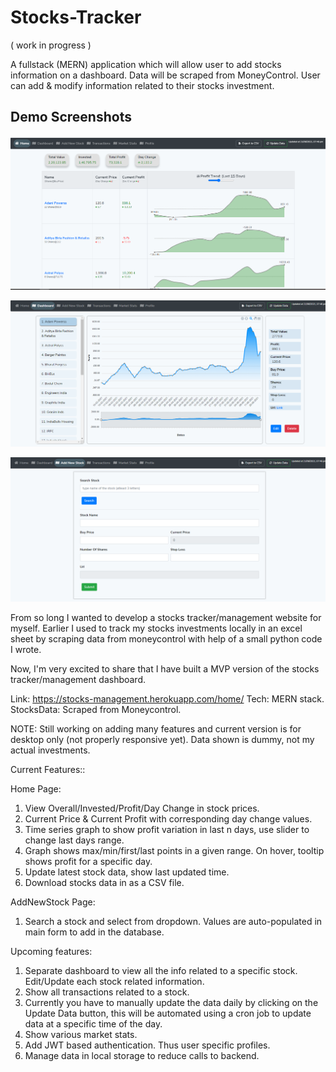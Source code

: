 # Stocks-Tracker 
( work in progress )

A fullstack (MERN) application which will allow user to add stocks information on a dashboard.
Data will be scraped from MoneyControl.
User can add & modify information related to their stocks investment. 

## Demo Screenshots
![screenshot1](snip1.PNG)

![screenshot2](snip2.PNG)

![screenshot2](snip3.PNG)

From so long I wanted to develop a stocks tracker/management website for myself. Earlier I used to track my stocks investments locally in an excel sheet by scraping data from moneycontrol with help of a small python code I wrote.

Now, I'm very excited to share that I have built a MVP version of the stocks tracker/management dashboard.

Link: https://stocks-management.herokuapp.com/home/
Tech: MERN stack.
StocksData: Scraped from Moneycontrol.

NOTE: Still working on adding many features and current version is for desktop only (not properly responsive yet). 
Data shown is dummy, not my actual investments.

Current Features::

Home Page:
1. View Overall/Invested/Profit/Day Change in stock prices.
2. Current Price & Current Profit with corresponding day change values.
3. Time series graph to show profit variation in last n days, use slider to change last days range.
4. Graph shows max/min/first/last points in a given range. On hover, tooltip shows profit for a specific day. 
4. Update latest stock data, show last updated time.
5. Download stocks data in as a CSV file.

AddNewStock Page:
1. Search a stock and select from dropdown. Values are auto-populated in main form to add in the database.

Upcoming features: 
1. Separate dashboard to view all the info related to a specific stock. Edit/Update each stock related information.
2. Show all transactions related to a stock.
3. Currently you have to manually update the data daily by clicking on the Update Data button, this will be automated using a cron job to update data at a specific time of the day.
3. Show various market stats.
4. Add JWT based authentication. Thus user specific profiles.
5. Manage data in local storage to reduce calls to backend.  
